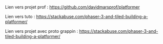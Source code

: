 Lien vers projet prof :
https://github.com/davidmarsprof/platformer

Lien vers tuto :
https://stackabuse.com/phaser-3-and-tiled-building-a-platformer/

Lien vers projet avec proto grappin :
https://stackabuse.com/phaser-3-and-tiled-building-a-platformer/
